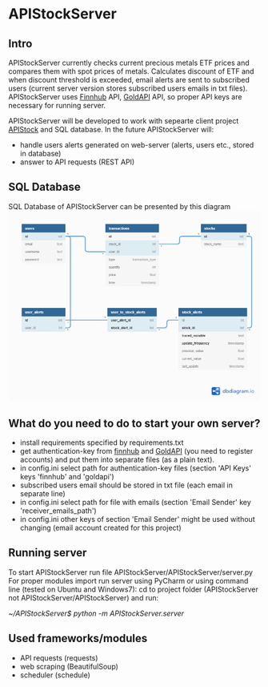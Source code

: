 # APIStockServer

## Intro

APIStockServer currently checks current precious metals ETF prices and compares them with spot prices of metals. 
Calculates discount of ETF and when discount threshold is exceeded, email alerts are sent to subscribed users 
(current server version stores subscribed users emails in txt files).
APIStockServer uses [Finnhub](https://finnhub.io/) API, [GoldAPI](https://goldapi.io/) API, so proper API keys are necessary for running server.

APIStockServer will be developed to work with sepearte client project [APIStock](https://github.com/MateuszKon/APIStock) and SQL database.
 In the future APIStockServer will:
- handle users alerts generated on web-server (alerts, users etc., stored in database)
- answer to API requests (REST API)

## SQL Database

SQL Database of APIStockServer can be presented by this diagram
![APIStock.png](https://github.com/MateuszKon/APIStockServer/blob/feature_adding_database/data/APIStock.png "APIStock.png")

## What do you need to do to start your own server?

- install requirements specified by requirements.txt
- get authentication-key from [finnhub](https://finnhub.io/dashboard) and  [GoldAPI](https://goldapi.io/) (you need to register accounts) and put them into separate files (as a plain text).
- in config.ini select path for authentication-key files (section 'API Keys' keys 'finnhub' and 'goldapi')
- subscribed users email should be stored in txt file (each email in separate line) 
- in config.ini select path for file with emails (section 'Email Sender' key 'receiver_emails_path')
- in config.ini other keys of section 'Email Sender' might be used without changing (email account created for this project) 

## Running server

To start APIStockServer run file APIStockServer/APIStockServer/server.py
For proper modules import run server using PyCharm or using command line (tested on Ubuntu and Windows7): cd to project folder (APIStockServer not APIStockServer/APIStockServer) and run:

*~/APIStockServer$ python -m APIStockServer.server*

## Used frameworks/modules

- API requests (requests)
- web scraping (BeautifulSoup)
- scheduler (schedule)





